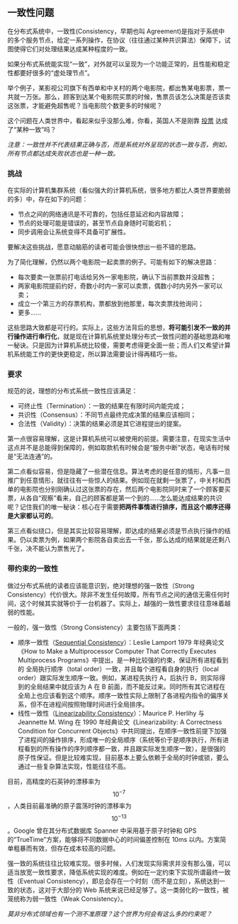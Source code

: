## 一致性问题

在分布式系统中，一致性(Consistency，早期也叫 Agreement)是指对于系统中的多个服务节点，给定一系列操作，在协议（往往通过某种共识算法）保障下，试图使得它们对处理结果达成某种程度的一致。

如果分布式系统能实现“一致”，对外就可以呈现为一个功能正常的，且性能和稳定性都要好很多的“虚处理节点”。

举个例子，某影视公司旗下有西单和中关村的两个电影院，都出售某电影票，票一共就一万张。那么，顾客到达某个电影院买票的时候，售票员该怎么决策是否该卖这张票，才能避免超售呢？当电影院个数更多的时候呢？

这个问题在人类世界中，看起来似乎没那么难，你看，英国人不是刚靠 [投票](http://www.bbc.com/news/politics/eu_referendum/results) 达成了“某种一致”吗？

*注意：一致性并不代表结果正确与否，而是系统对外呈现的状态一致与否，例如，所有节点都达成失败状态也是一种一致。*

### 挑战

在实际的计算机集群系统（看似强大的计算机系统，很多地方都比人类世界要脆弱的多）中，存在如下的问题：

* 节点之间的网络通讯是不可靠的，包括任意延迟和内容故障；
* 节点的处理可能是错误的，甚至节点自身随时可能宕机；
* 同步调用会让系统变得不具备可扩展性。

要解决这些挑战，愿意动脑筋的读者可能会很快想出一些不错的思路。

为了简化理解，仍然以两个电影院一起卖票的例子。可能有如下的解决思路：

* 每次要卖一张票前打电话给另外一家电影院，确认下当前票数并没超售；
* 两家电影院提前约好，奇数小时内一家可以卖票，偶数小时内另外一家可以卖；
* 成立一个第三方的存票机构，票都放到他那里，每次卖票找他询问；
* 更多……

这些思路大致都是可行的。实际上，这些方法背后的思想，**将可能引发不一致的并行操作进行串行化**，就是现在计算机系统里处理分布式一致性问题的基础思路和唯一秘诀。只是因为计算机系统比较傻，需要考虑得更全面一些；而人们又希望计算机系统能工作的更快更稳定，所以算法需要设计得再精巧一些。

### 要求

规范的说，理想的分布式系统一致性应该满足：

* 可终止性（Termination）：一致的结果在有限时间内能完成；
* 共识性（Consensus）：不同节点最终完成决策的结果应该相同；
* 合法性（Validity）：决策的结果必须是其它进程提出的提案。

第一点很容易理解，这是计算机系统可以被使用的前提。需要注意，在现实生活中这点并不是总能得到保障的，例如取款机有时候会是“服务中断”状态，电话有时候是“无法连通”的。

第二点看似容易，但是隐藏了一些潜在信息。算法考虑的是任意的情形，凡事一旦推广到任意情形，就往往有一些惊人的结果。例如现在就剩一张票了，中关村和西单的电影院也分别刚确认过这张票的存在，然后两个电影院同时来了一个顾客要买票，从各自“观察”看来，自己的顾客都是第一个到的……怎么能达成结果的共识呢？记住我们的唯一秘诀：核心在于需要**把两件事情进行排序，而且这个顺序还得是大家都认可的**。

第三点看似绕口，但是其实比较容易理解，即达成的结果必须是节点执行操作的结果。仍以卖票为例，如果两个影院各自卖出去一千张，那么达成的结果就是还剩八千张，决不能认为票售光了。

### 带约束的一致性

做过分布式系统的读者应该能意识到，绝对理想的强一致性（Strong Consistency）代价很大。除非不发生任何故障，所有节点之间的通信无需任何时间，这个时候其实就等价于一台机器了。实际上，越强的一致性要求往往意味着越弱的性能。

一般的，强一致性（Strong Consistency）主要包括下面两类：

* 顺序一致性（[Sequential Consistency](https://en.wikipedia.org/wiki/Sequential_consistency)）：Leslie Lamport 1979 年经典论文《How to Make a Multiprocessor Computer That Correctly Executes Multiprocess Programs》中提出，是一种比较强的约束，保证所有进程看到的 全局执行顺序（total order）一致，并且每个进程看自身的执行（local order）跟实际发生顺序一致。例如，某进程先执行 A，后执行 B，则实际得到的全局结果中就应该为 A 在 B 前面，而不能反过来。同时所有其它进程在全局上也应该看到这个顺序。顺序一致性实际上限制了各进程内指令的偏序关系，但不在进程间按照物理时间进行全局排序。
* 线性一致性（[Linearizability Consistency](https://en.wikipedia.org/wiki/Linearizability)）：Maurice P. Herlihy 与 Jeannette M. Wing 在 1990 年经典论文《Linearizability: A Correctness Condition for
Concurrent Objects》中共同提出，在顺序一致性前提下加强了进程间的操作排序，形成唯一的全局顺序（系统等价于是顺序执行，所有进程看到的所有操作的序列顺序都一致，并且跟实际发生顺序一致），是很强的原子性保证。但是比较难实现，目前基本上要么依赖于全局的时钟或锁，要么通过一些复杂算法实现，性能往往不高。

目前，高精度的石英钟的漂移率为 $$10^{-7}$$，人类目前最准确的原子震荡时钟的漂移率为 $$10^{-13}$$。Google 曾在其分布式数据库 Spanner 中采用基于原子时钟和 GPS 的“TrueTime”方案，能够将不同数据中心的时间偏差控制在 10ms 以内。方案简单粗暴而有效，但存在成本较高的问题。

强一致的系统往往比较难实现。很多时候，人们发现实际需求并没有那么强，可以适当放宽一致性要求，降低系统实现的难度。例如在一定约束下实现所谓最终一致性（Eventual Consistency），即总会存在一个时刻（而不是立刻），系统达到一致的状态，这对于大部分的 Web 系统来说已经足够了。这一类弱化的一致性，被笼统称为弱一致性（Weak Consistency）。

*莫非分布式领域也有一个测不准原理？这个世界为何会有这么多的约束呢？*
